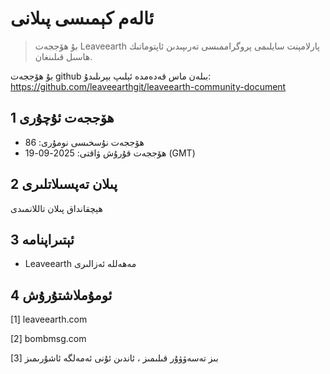 # ئالەم كېمىسى پىلانى

>بۇ ھۆججەت Leaveearth پارلامېنت سايلىمى پروگراممىسى تەرىپىدىن ئاپتوماتىك ھاسىل قىلىنغان.

بۇ ھۆججەت github بىلەن ماس قەدەمدە ئېلىپ بېرىلىدۇ: https://github.com/leaveearthgit/leaveearth-community-document

## 1 ھۆججەت ئۇچۇرى

- ھۆججەت نۇسخىسى نومۇرى: 86
- ھۆججەت قۇرۇش ۋاقتى: 2025-09-19 (GMT)

## 2 پىلان تەپسىلاتلىرى

ھېچقانداق پىلان تاللانمىدى

## 3 ئېتىراپنامە
* Leaveearth مەھەللە ئەزالىرى

## 4 ئومۇملاشتۇرۇش
[1] leaveearth.com

[2] bombmsg.com

[3] بىز تەسەۋۋۇر قىلىمىز ، ئاندىن ئۇنى ئەمەلگە ئاشۇرىمىز